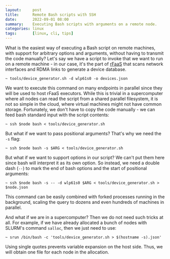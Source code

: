 ```yaml
---
layout:     post
title:      Remote Bash scripts with SSH
date:       2022-09-01 08:00
summary:    Executing Bash scripts with arguments on a remote node.
categories: linux
tags:       [linux, cli, tips]
---
```


What is the easiest way of executing a Bash script on remote machines, with support for arbitrary
options and arguments, without having to transmit the code manually? 
Let's say we have a script to invoke that we want to run on a remote machine - in our case, it's
the part of [rFaaS](#/projects/rfaas) that scans network interfaces and RDMA links to generate a device database.

```shell
~ tools/device_generator.sh -d wlp61s0 -o devices.json
```

We want to execute this command on many endpoints in parallel since they will be used to host
rFaaS executors.
While this is trivial in a supercomputer where all nodes can read the script from a shared parallel
filesystem, it is not so simple in the cloud, where virtual machines might not have common storage.
Fortunately, we don't have to copy the code manually - we can feed bash standard input with the script contents:

```shell
~ ssh $node bash < tools/device_generator.sh
```

But what if we want to pass positional arguments? That's why we need the `-s` flag:

```shell
~ ssh $node bash -s $ARG < tools/device_generator.sh
```

But what if we want to support options in our script?
We can't put them here since bash will interpret it as its own option.
So instead, we need a double dash (`--`) to mark the end of bash options
and the start of positional arguments:

```shell
~ ssh $node bash -s -- -d wlp61s0 $ARG < tools/device_generator.sh > $node.json
```

This command can be easily combined with forked processes running in the background, scaling
the query to dozens and even hundreds of machines in parallel.

And what if we are in a supercomputer? Then we do not need such tricks at all.
For example, if we have already allocated a bunch of nodes with SLURM's command `salloc`, then we just need
to use:

```shell
~ srun /bin/bash -c 'tools/device_generator.sh > $(hostname -s).json'
```

Using single quotes prevents variable expansion on the host side. Thus, we will obtain one file
for each node in the allocation.

